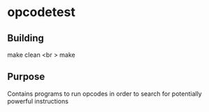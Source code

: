 # opcodetest

## Building 

make clean <br \>
make 

## Purpose 

Contains programs to run opcodes in order to search for potentially powerful instructions
